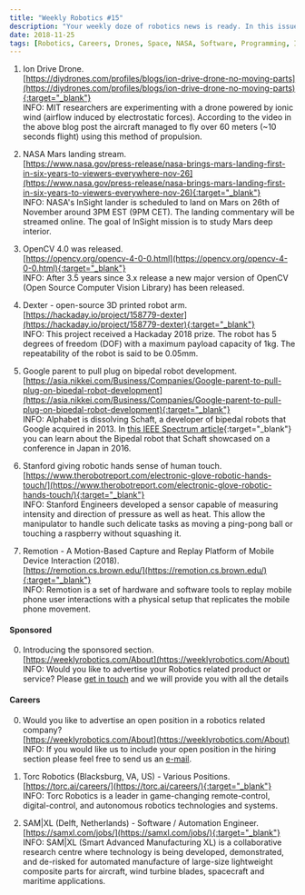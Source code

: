 ```yaml
---
title: "Weekly Robotics #15"
description: "Your weekly doze of robotics news is ready. In this issue we cover novel propulsion methods for drones, Mars landing, open source robot arm and more!"
date: 2018-11-25
tags: [Robotics, Careers, Drones, Space, NASA, Software, Programming, Industrial Robot, Manipulators, Sensors]
---
```


1) Ion Drive Drone.
<br>[https://diydrones.com/profiles/blogs/ion-drive-drone-no-moving-parts](https://diydrones.com/profiles/blogs/ion-drive-drone-no-moving-parts){:target="_blank"}<br>
INFO: MIT researchers are experimenting with a drone powered by ionic wind (airflow induced by electrostatic forces). According to the video in the above blog post the aircraft managed to fly over 60 meters (~10 seconds flight) using this method of propulsion.

2) NASA Mars landing stream.
<br>[https://www.nasa.gov/press-release/nasa-brings-mars-landing-first-in-six-years-to-viewers-everywhere-nov-26](https://www.nasa.gov/press-release/nasa-brings-mars-landing-first-in-six-years-to-viewers-everywhere-nov-26){:target="_blank"}<br>
INFO: NASA's InSight lander is scheduled to land on Mars on 26th of November around 3PM EST (9PM CET). The landing commentary will be streamed online. The goal of InSight mission is to study Mars deep interior.

3) OpenCV 4.0 was released.
<br>[https://opencv.org/opencv-4-0-0.html](https://opencv.org/opencv-4-0-0.html){:target="_blank"}<br>
INFO: After 3.5 years since 3.x release a new major version of OpenCV (Open Source Computer Vision Library) has been released. 

4) Dexter - open-source 3D printed robot arm.
<br>[https://hackaday.io/project/158779-dexter](https://hackaday.io/project/158779-dexter){:target="_blank"}<br>
INFO: This project received a Hackaday 2018 prize. The robot has 5 degrees of freedom (DOF) with a maximum payload capacity of 1kg. The repeatability of the robot is said to be 0.05mm.

5) Google parent to pull plug on bipedal robot development.
<br>[https://asia.nikkei.com/Business/Companies/Google-parent-to-pull-plug-on-bipedal-robot-development](https://asia.nikkei.com/Business/Companies/Google-parent-to-pull-plug-on-bipedal-robot-development){:target="_blank"}<br>
INFO: Alphabet is dissolving Schaft, a developer of bipedal robots that Google acquired in 2013. In [this IEEE Spectrum article](https://spectrum.ieee.org/automaton/robotics/humanoids/shaft-demos-new-bipedal-robot-in-japan){:target="_blank"} you can learn about the Bipedal robot that Schaft showcased on a conference in Japan in 2016.

6) Stanford giving robotic hands sense of human touch.
<br>[https://www.therobotreport.com/electronic-glove-robotic-hands-touch/](https://www.therobotreport.com/electronic-glove-robotic-hands-touch/){:target="_blank"}<br>
INFO: Stanford Engineers developed a sensor capable of measuring intensity and direction of pressure as well as heat. This allow the manipulator to handle such delicate tasks as moving a ping-pong ball or touching a raspberry without squashing it.

7) Remotion - A Motion-Based Capture and Replay Platform of Mobile Device Interaction (2018).
<br>[https://remotion.cs.brown.edu/](https://remotion.cs.brown.edu/){:target="_blank"}<br>
INFO: Remotion is a set of hardware and software tools to replay mobile phone user interactions with a physical setup that replicates the mobile phone movement. 

#### Sponsored

0) Introducing the sponsored section.
<br>[https://weeklyrobotics.com/About](https://weeklyrobotics.com/About)<br>
INFO: Would you like to advertise your Robotics related product or service? Please [get in touch](mailto:contact@weeklyrobotics.com) and we will provide you with all the details


#### Careers

0) Would you like to advertise an open position in a robotics related company?
<br>[https://weeklyrobotics.com/About](https://weeklyrobotics.com/About)<br>
INFO: If you would like us to include your open position in the hiring section please feel free to send us an [e-mail](mailto:careers@weeklyrobotics.com).

1) Torc Robotics (Blacksburg, VA, US) - Various Positions.
<br>[https://torc.ai/careers/](https://torc.ai/careers/){:target="_blank"}<br>
INFO: Torc Robotics is a leader in game-changing remote-control, digital-control, and autonomous robotics technologies and systems.

2) SAM|XL (Delft, Netherlands) - Software / Automation Engineer.
<br>[https://samxl.com/jobs/](https://samxl.com/jobs/){:target="_blank"}<br>
INFO: SAM|XL (Smart Advanced Manufacturing XL) is a collaborative research centre where technology is being developed, demonstrated, and de-risked for automated manufacture of large-size lightweight composite parts for aircraft, wind turbine blades, spacecraft and maritime applications.


